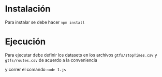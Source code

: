 # Instalación


Para instalar se debe hacer `npm install`

# Ejecución

Para ejecutar debe definir los datasets en los archivos `gtfs/stopTimes.csv` y `gtfs/routes.csv` de acuerdo a la conveniencia

y correr el comando `node 1.js`